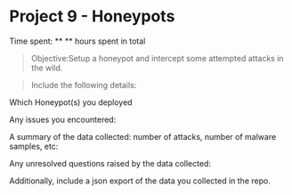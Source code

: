 
# Project 9 - Honeypots 

Time spent: **  ** hours spent in total

> Objective:Setup a honeypot and intercept some attempted attacks in the wild.

> Include the following details:

Which Honeypot(s) you deployed

Any issues you encountered:

A summary of the data collected: number of attacks, number of malware samples, etc:

Any unresolved questions raised by the data collected:

Additionally, include a json export of the data you collected in the repo. 

